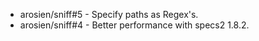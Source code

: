 * arosien/sniff#5 - Specify paths as Regex's.
* arosien/sniff#4 - Better performance with specs2 1.8.2.
